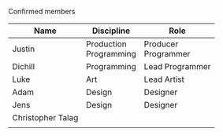 Confirmed members

| Name              | Discipline                | Role                   |
| ----------------- | ------------------------- | ---------------------- |
| Justin            | Production<br>Programming | Producer<br>Programmer |
| Dichill           | Programming               | Lead Programmer        |
| Luke              | Art                       | Lead Artist            |
| Adam              | Design                    | Designer               |
| Jens              | Design                    | Designer               |
| Christopher Talag |                           |                        |
|                   |                           |                        |
